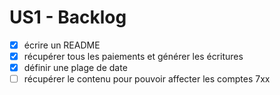 # US1 - Backlog

- [x] écrire un README
- [x] récupérer tous les paiements et générer les écritures
- [x] définir une plage de date
- [ ] récupérer le contenu pour pouvoir affecter les comptes 7xx